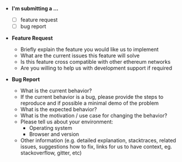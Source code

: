 * **I'm submitting a ...**
    - [ ] feature request
    - [ ] bug report

* **Feature Request**
    - Briefly explain the feature you would like us to implement
    - What are the current issues this feature will solve
    - Is this feature cross compatible with other ethereum networks
    - Are you willing to help us with development support if required

* **Bug Report**
    - What is the current behavior?
    - If the current behavior is a bug, please provide the steps to reproduce and if possible a minimal demo of the problem
    - What is the expected behavior?
    - What is the motivation / use case for changing the behavior?
    - Please tell us about your environment:
        - Operating system
        - Browser and version
    - Other information (e.g. detailed explanation, stacktraces, related issues, suggestions how to fix, links for us to have context, eg. stackoverflow, gitter, etc)
